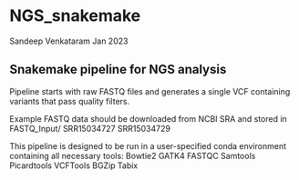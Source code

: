  # NGS_snakemake

Sandeep Venkataram
Jan 2023
  
## Snakemake pipeline for NGS analysis

Pipeline starts with raw FASTQ files and generates a single VCF containing variants that pass quality filters.

Example FASTQ data should be downloaded from NCBI SRA and stored in FASTQ_Input/
    SRR15034727
    SRR15034729

This pipeline is designed to be run in a user-specified conda environment containing all necessary tools:
    Bowtie2
    GATK4
    FASTQC
    Samtools
    Picardtools
    VCFTools
    BGZip
    Tabix